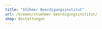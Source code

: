 ```yaml
---
title: "Stühmer Beerdigungsinstitut"
url: /bremen/stuehmer-beerdigungsinstitut/
shop: Bestattungen
---
```

